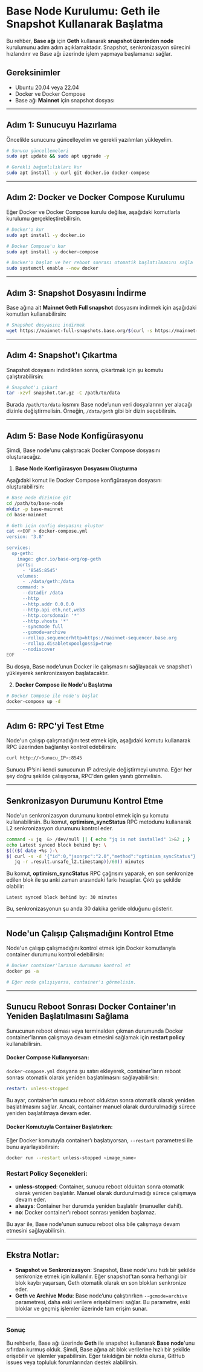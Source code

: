 # **Base Node Kurulumu: Geth ile Snapshot Kullanarak Başlatma**

Bu rehber, **Base ağı** için **Geth** kullanarak **snapshot üzerinden node** kurulumunu adım adım açıklamaktadır. Snapshot, senkronizasyon sürecini hızlandırır ve Base ağı üzerinde işlem yapmaya başlamanızı sağlar.

## **Gereksinimler**
- Ubuntu 20.04 veya 22.04
- Docker ve Docker Compose
- Base ağı **Mainnet** için snapshot dosyası

---

## **Adım 1: Sunucuyu Hazırlama**

Öncelikle sunucunu güncelleyelim ve gerekli yazılımları yükleyelim.

```bash
# Sunucu güncellemeleri
sudo apt update && sudo apt upgrade -y

# Gerekli bağımlılıkları kur
sudo apt install -y curl git docker.io docker-compose
```

---

## **Adım 2: Docker ve Docker Compose Kurulumu**

Eğer Docker ve Docker Compose kurulu değilse, aşağıdaki komutlarla kurulumu gerçekleştirebilirsin.

```bash
# Docker'ı kur
sudo apt install -y docker.io

# Docker Compose'u kur
sudo apt install -y docker-compose

# Docker'ı başlat ve her reboot sonrası otomatik başlatılmasını sağla
sudo systemctl enable --now docker
```

---

## **Adım 3: Snapshot Dosyasını İndirme**

Base ağına ait **Mainnet Geth Full snapshot** dosyasını indirmek için aşağıdaki komutları kullanabilirsin:

```bash
# Snapshot dosyasını indirmek
wget https://mainnet-full-snapshots.base.org/$(curl -s https://mainnet-full-snapshots.base.org/latest) -O snapshot.tar.gz
```

---

## **Adım 4: Snapshot'ı Çıkartma**

Snapshot dosyasını indirdikten sonra, çıkartmak için şu komutu çalıştırabilirsin:

```bash
# Snapshot'ı çıkart
tar -xzvf snapshot.tar.gz -C /path/to/data
```

Burada `/path/to/data` kısmını Base node’unun veri dosyalarının yer alacağı dizinle değiştirmelisin. Örneğin, `/data/geth` gibi bir dizin seçebilirsin.

---

## **Adım 5: Base Node Konfigürasyonu**

Şimdi, Base node'unu çalıştıracak Docker Compose dosyasını oluşturacağız.

1. **Base Node Konfigürasyon Dosyasını Oluşturma**

Aşağıdaki komut ile Docker Compose konfigürasyon dosyasını oluşturabilirsin:

```bash
# Base node dizinine git
cd /path/to/base-node
mkdir -p base-mainnet
cd base-mainnet

# Geth için config dosyasını oluştur
cat <<EOF > docker-compose.yml
version: '3.8'

services:
  op-geth:
    image: ghcr.io/base-org/op-geth
    ports:
      - '8545:8545'
    volumes:
      - ./data/geth:/data
    command: >
      --datadir /data
      --http
      --http.addr 0.0.0.0
      --http.api eth,net,web3
      --http.corsdomain '*'
      --http.vhosts '*'
      --syncmode full
      --gcmode=archive
      --rollup.sequencerhttp=https://mainnet-sequencer.base.org
      --rollup.disabletxpoolgossip=true
      --nodiscover
EOF
```

Bu dosya, Base node’unun Docker ile çalışmasını sağlayacak ve snapshot’ı yükleyerek senkronizasyon başlatacaktır.

2. **Docker Compose ile Node'u Başlatma**

```bash
# Docker Compose ile node'u başlat
docker-compose up -d
```

---

## **Adım 6: RPC'yi Test Etme**

Node'un çalışıp çalışmadığını test etmek için, aşağıdaki komutu kullanarak RPC üzerinden bağlantıyı kontrol edebilirsin:

```bash
curl http://<Sunucu_IP>:8545
```

Sunucu IP’sini kendi sunucunun IP adresiyle değiştirmeyi unutma. Eğer her şey doğru şekilde çalışıyorsa, RPC'den gelen yanıtı görmelisin.

---

## **Senkronizasyon Durumunu Kontrol Etme**

Node'un senkronizasyon durumunu kontrol etmek için şu komutu kullanabilirsin. Bu komut, **optimism_syncStatus** RPC metodunu kullanarak L2 senkronizasyon durumunu kontrol eder.

```bash
command -v jq  &> /dev/null || { echo "jq is not installed" 1>&2 ; }
echo Latest synced block behind by: \
$((($( date +%s )-\
$( curl -s -d '{"id":0,"jsonrpc":"2.0","method":"optimism_syncStatus"}' -H "Content-Type: application/json" http://localhost:7545 |
   jq -r .result.unsafe_l2.timestamp))/60)) minutes
```

Bu komut, **optimism_syncStatus** RPC çağrısını yaparak, en son senkronize edilen blok ile şu anki zaman arasındaki farkı hesaplar. Çıktı şu şekilde olabilir:

```
Latest synced block behind by: 30 minutes
```

Bu, senkronizasyonun şu anda 30 dakika geride olduğunu gösterir.

---

## **Node'un Çalışıp Çalışmadığını Kontrol Etme**

Node'un çalışıp çalışmadığını kontrol etmek için Docker komutlarıyla container durumunu kontrol edebilirsin:

```bash
# Docker container'larının durumunu kontrol et
docker ps -a

# Eğer node çalışıyorsa, container'ı görmelisin.
```

---

## **Sunucu Reboot Sonrası Docker Container'ın Yeniden Başlatılmasını Sağlama**

Sunucunun reboot olması veya terminalden çıkman durumunda Docker container'larının çalışmaya devam etmesini sağlamak için **restart policy** kullanabilirsin.

#### **Docker Compose Kullanıyorsan:**

`docker-compose.yml` dosyana şu satırı ekleyerek, container'ların reboot sonrası otomatik olarak yeniden başlatılmasını sağlayabilirsin:

```yaml
restart: unless-stopped
```

Bu ayar, container'ın sunucu reboot olduktan sonra otomatik olarak yeniden başlatılmasını sağlar. Ancak, container manuel olarak durdurulmadığı sürece yeniden başlatılmaya devam eder.

#### **Docker Komutuyla Container Başlatırken:**

Eğer Docker komutuyla container'ı başlatıyorsan, `--restart` parametresi ile bunu ayarlayabilirsin:

```bash
docker run --restart unless-stopped <image_name>
```

### **Restart Policy Seçenekleri:**
- **unless-stopped**: Container, sunucu reboot olduktan sonra otomatik olarak yeniden başlatılır. Manuel olarak durdurulmadığı sürece çalışmaya devam eder.
- **always**: Container her durumda yeniden başlatılır (manueller dahil).
- **no**: Docker container'ı reboot sonrası yeniden başlamaz.

Bu ayar ile, Base node'unun sunucu reboot olsa bile çalışmaya devam etmesini sağlayabilirsin.

---

## **Ekstra Notlar:**

- **Snapshot ve Senkronizasyon**: Snapshot, Base node'unu hızlı bir şekilde senkronize etmek için kullanılır. Eğer snapshot'tan sonra herhangi bir blok kaybı yaşarsan, Geth otomatik olarak en son blokları senkronize eder.
- **Geth ve Archive Modu**: Base node’unu çalıştırırken `--gcmode=archive` parametresi, daha eski verilere erişebilmeni sağlar. Bu parametre, eski bloklar ve geçmiş işlemler üzerinde tam erişim sunar.

---

### **Sonuç**

Bu rehberle, Base ağı üzerinde **Geth** ile snapshot kullanarak **Base node**'unu sıfırdan kurmuş olduk. Şimdi, Base ağına ait blok verilerine hızlı bir şekilde erişebilir ve işlemler yapabilirsin. Eğer takıldığın bir nokta olursa, GitHub issues veya topluluk forumlarından destek alabilirsin.
